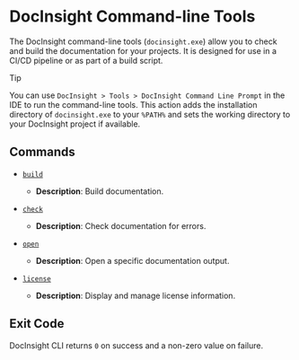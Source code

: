 # DocInsight Command-line Tools

The DocInsight command-line tools (`docinsight.exe`) allow you to check and build the documentation for your projects. It is designed for use in a CI/CD pipeline or as part of a build script.

> [!TIP]
>
> You can use `DocInsight > Tools > DocInsight Command Line Prompt` in the IDE to run the command-line tools. This action adds the installation directory of `docinsight.exe` to your `%PATH%` and sets the working directory to your DocInsight project if available.

## Commands

- [`build`](./build.md)
  - **Description**: Build documentation.

- [`check`](./check.md)
  - **Description**: Check documentation for errors.

- [`open`](./open.md)
  - **Description**: Open a specific documentation output.

- [`license`](./license.md)
  - **Description**: Display and manage license information.

## Exit Code

DocInsight CLI returns `0` on success and a non-zero value on failure.

